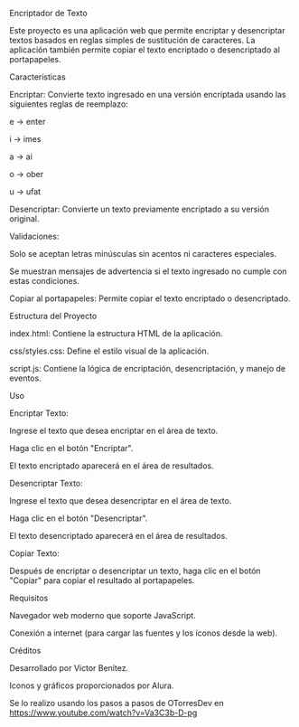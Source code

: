 Encriptador de Texto

Este proyecto es una aplicación web que permite encriptar y desencriptar textos basados en reglas simples de sustitución de caracteres. La aplicación también permite copiar el texto encriptado o desencriptado al portapapeles.

Características


Encriptar: Convierte texto ingresado en una versión encriptada usando las siguientes reglas de reemplazo:



e → enter

i → imes

a → ai

o → ober

u → ufat

Desencriptar: Convierte un texto previamente encriptado a su versión original.


Validaciones:

Solo se aceptan letras minúsculas sin acentos ni caracteres especiales.

Se muestran mensajes de advertencia si el texto ingresado no cumple con estas condiciones.

Copiar al portapapeles: Permite copiar el texto encriptado o desencriptado.


Estructura del Proyecto

index.html: Contiene la estructura HTML de la aplicación.

css/styles.css: Define el estilo visual de la aplicación.

script.js: Contiene la lógica de encriptación, desencriptación, y manejo de eventos.

Uso


Encriptar Texto:

Ingrese el texto que desea encriptar en el área de texto.

Haga clic en el botón "Encriptar".

El texto encriptado aparecerá en el área de resultados.


Desencriptar Texto:

Ingrese el texto que desea desencriptar en el área de texto.

Haga clic en el botón "Desencriptar".

El texto desencriptado aparecerá en el área de resultados.


Copiar Texto:

Después de encriptar o desencriptar un texto, haga clic en el botón "Copiar" para copiar el resultado al portapapeles.

Requisitos

Navegador web moderno que soporte JavaScript.

Conexión a internet (para cargar las fuentes y los íconos desde la web).

Créditos

Desarrollado por Víctor Benítez.

Iconos y gráficos proporcionados por Alura.

Se lo realizo usando los pasos a pasos de OTorresDev en https://www.youtube.com/watch?v=Va3C3b-D-pg

